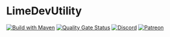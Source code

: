 # LimeDevUtility
[![Build with Maven](https://github.com/SpraxDev/LimeDevUtility/workflows/Build%20with%20Maven/badge.svg)](https://github.com/SpraxDev/LimeDevUtility/actions?query=workflow%3A%22Build+with+Maven%22)
[![Quality Gate Status](https://sonarcloud.io/api/project_badges/measure?project=SpraxDev_LimeDevUtility&metric=alert_status)](https://sonarcloud.io/dashboard?id=SpraxDev_LimeDevUtility)
[![Discord](https://img.shields.io/discord/344982818863972352.svg?label=Get%20Support&logo=Discord&color=blue)](https://sprax.me/discord)
[![Patreon](https://img.shields.io/badge/-Support%20me%20on%20Patreon-%23FF424D?logo=patreon&logoColor=white)](https://www.patreon.com/sprax)